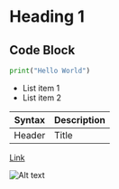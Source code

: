 # Heading 1

## Code Block
```python
print("Hello World")
```

- List item 1
- List item 2

| Syntax | Description |
|--------|-------------|
| Header | Title       |

[Link](https://example.com)

![Alt text](image.jpg)
